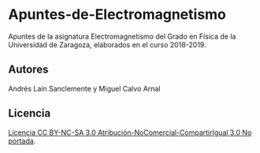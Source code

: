 # Apuntes-de-Electromagnetismo
Apuntes de la asignatura Electromagnetismo del Grado en Física de la Universidad de Zaragoza, elaborados en el curso 2018-2019.


## Autores
Andrés Laín Sanclemente y Miguel Calvo Arnal

## Licencia
[Licencia CC BY-NC-SA 3.0 Atribución-NoComercial-CompartirIgual 3.0 No portada](https://creativecommons.org/licenses/by-nc-sa/3.0/deed.es).

